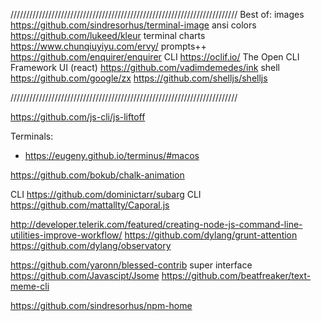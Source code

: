 ////////////////////////////////////////////////////////////////////////
Best of:
images           https://github.com/sindresorhus/terminal-image
ansi colors      https://github.com/lukeed/kleur
terminal charts  https://www.chunqiuyiyu.com/ervy/
prompts++        https://github.com/enquirer/enquirer
CLI              https://oclif.io/ The Open CLI Framework
UI (react)       https://github.com/vadimdemedes/ink
shell            https://github.com/google/zx
                 https://github.com/shelljs/shelljs

////////////////////////////////////////////////////////////////////////


https://github.com/js-cli/js-liftoff



Terminals:
- https://eugeny.github.io/terminus/#macos


https://github.com/bokub/chalk-animation


CLI https://github.com/dominictarr/subarg
CLI https://github.com/mattallty/Caporal.js


http://developer.telerik.com/featured/creating-node-js-command-line-utilities-improve-workflow/
https://github.com/dylang/grunt-attention
https://github.com/dylang/observatory

https://github.com/yaronn/blessed-contrib super interface
https://github.com/Javascipt/Jsome
https://github.com/beatfreaker/text-meme-cli

https://github.com/sindresorhus/npm-home

